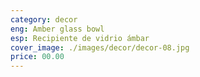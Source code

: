 ```yaml
---
category: decor
eng: Amber glass bowl
esp: Recipiente de vidrio ámbar
cover_image: ./images/decor/decor-08.jpg
price: 00.00
---
```

 
